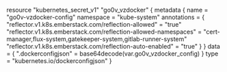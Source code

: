 resource "kubernetes_secret_v1" "go0v_vzdocker" {
  metadata {
    name      = "go0v-vzdocker-config"
    namespace = "kube-system"
    annotations = {
      "reflector.v1.k8s.emberstack.com/reflection-allowed"      = "true"
      "reflector.v1.k8s.emberstack.com/reflection-allowed-namespaces" = "cert-manager,flux-system,gatekeeper-system,gitlab-runner-system"
      "reflector.v1.k8s.emberstack.com/reflection-auto-enabled" = "true"
    }
  }
  data = {
    ".dockerconfigjson" = base64decode(var.go0v_vzdocker_config)
  }
  type = "kubernetes.io/dockerconfigjson"
}